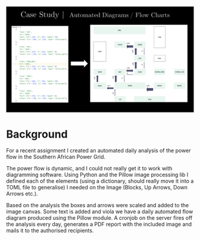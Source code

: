 ![block-diagrams](assets/block-diagram.png)


# Background
For a recent assignment I created an automated daily analysis of the power flow in the Southern African Power Grid. 

The power flow is dynamic, and I could not really get it to work with diagramming software. Using Python and the Pillow image processing lib I defined each of the elements (using a dictionary, should really move it into a TOML file to generalise) I needed on the Image (Blocks, Up Arrows, Down Arrows etc.). 

Based on the analysis the boxes and arrows were scaled and added to the image canvas. Some text is added and viola we have a daily automated flow diagram produced using the Pillow module. A cronjob on the server fires off the analysis every day, generates a PDF report with the included image and mails it to the authorised recipients.